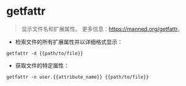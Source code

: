 # getfattr

> 显示文件名和扩展属性。
> 更多信息：<https://manned.org/getfattr>。

- 检索文件的所有扩展属性并以详细格式显示：

`getfattr -d {{path/to/file}}`

- 获取文件的特定属性：

`getfattr -n user.{{attribute_name}} {{path/to/file}}`